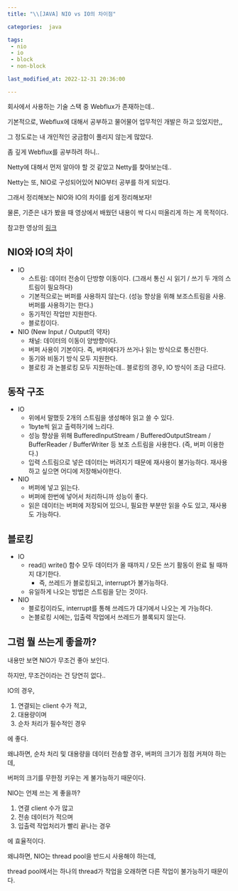 ```yaml
---
title: "\\[JAVA] NIO vs IO의 차이점"

categories:  java

tags:  
 - nio
 - io
 - block
 - non-block

last_modified_at: 2022-12-31 20:36:00

---
```


회사에서 사용하는 기술 스택 중 Webflux가 존재하는데..  

기본적으로, Webflux에 대해서 공부하고 물어물어 업무적인 개발은 하고 있었지만,,

그 정도로는 내 개인적인 궁금함이 풀리지 않는게 많았다.

좀 깊게 Webflux를 공부하려 하니..

Netty에 대해서 먼저 알아야 할 것 같았고 Netty를 찾아보는데..

Netty는 또, NIO로 구성되어있어 NIO부터 공부를 하게 되었다.

그래서 정리해보는 NIO와 IO의 차이를 쉽게 정리해보자!

물론, 기준은 내가 봤을 때 영상에서 배웠던 내용이 싹 다시 떠올리게 하는 게 목적이다.

참고한 영상의 [링크](https://www.google.com/search?q=NIO+IO&tbm=vid&lr=lang_ko&sa=X&ved=2ahUKEwiK4ZTp2KP8AhVTmlYBHZH6Ac0QuAF6BAgREAE&biw=1920&bih=969&dpr=1#fpstate=ive&vld=cid:1bbda771,vid:ReZGUG0f2Zs)

## NIO와 IO의 차이

- IO
    - 스트림: 데이터 전송이 단방향 이동이다. (그래서 통신 시 읽기 / 쓰기 두 개의 스트림이 필요하다)
    - 기본적으로는 버퍼를 사용하지 않는다. (성능 향상을 위해 보조스트림을 사용. 버퍼를 사용하기는 한다.)
    - 동기적인 작업만 지원한다.
    - 블로킹이다.
- NIO (New Input / Output의 약자)
    - 채널: 데이터의 이동이 양방향이다.
    - 버퍼 사용이 기본이다. 즉, 버퍼에다가 쓰거나 읽는 방식으로 통신한다.
    - 동기와 비동기 방식 모두 지원한다.
    - 블로킹 과 논블로킹 모두 지원하는데.. 블로킹의 경우, IO 방식이 조금 다르다.

## 동작 구조

- IO
    - 위에서 말했듯 2개의 스트림을 생성해야 읽고 쓸 수 있다.
    - 1byte씩 읽고 출력하기에 느리다.
    - 성능 향상을 위해 BufferedInputStream / BufferedOutputStream / BufferReader / BufferWriter 등 보조 스트림을 사용한다. (즉, 버퍼 이용한다.)
    - 입력 스트림으로 넣은 데이터는 버려지기 때문에 재사용이 불가능하다. 재사용하고 싶으면 어디에 저장해놔야한다.
- NIO
    - 버퍼에 넣고 읽는다.
    - 버퍼에 한번에 넣어서 처리하니까 성능이 좋다.
    - 읽은 데이터는 버퍼에 저장되어 있으니, 필요한 부분만 읽을 수도 있고, 재사용도 가능하다.

## 블로킹

- IO
    - read() write() 함수 모두 데이터가 올 때까지 / 모든 쓰기 활동이 완료 될 때까지 대기한다.
        - 즉, 쓰레드가 블로킹되고, interrupt가 불가능하다.
    - 유일하게 나오는 방법은 스트림을 닫는 것이다.
- NIO
    - 블로킹이라도, interrupt를 통해 쓰레드가 대기에서 나오는 게 가능하다.
    - 논블로킹 시에는, 입출력 작업에서 쓰레드가 블록되지 않는다.

## 그럼 뭘 쓰는게 좋을까?

내용만 보면 NIO가 무조건 좋아 보인다.

하지만, 무조건이라는 건 당연히 없다..

IO의 경우, 

1. 연결되는 client 수가 적고,
2. 대용량이며
3. 순차 처리가 필수적인 경우

에 좋다.

왜냐하면, 순차 처리 및 대용량을 데이터 전송할 경우, 버퍼의 크기가 점점 커져야 하는데,  

버퍼의 크기를 무한정 키우는 게 불가능하기 때문이다.

NIO는 언제 쓰는 게 좋을까?

1. 연결 client 수가 많고
2. 전송 데이터가 적으며
3. 입출력 작업처리가 빨리 끝나는 경우

에 효율적이다.

왜냐하면, NIO는 thread pool을 반드시 사용해야 하는데,  

thread pool에서는 하나의 thread가 작업을 오래하면 다른 작업이 불가능하기 때문이다.
